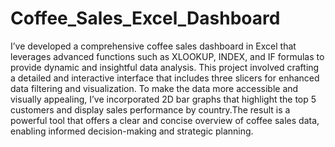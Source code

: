 # Coffee_Sales_Excel_Dashboard
I’ve developed a comprehensive coffee sales dashboard in Excel that leverages advanced functions such as XLOOKUP, INDEX, and IF formulas to provide dynamic and insightful data analysis. This project involved crafting a detailed and interactive interface that includes three slicers for enhanced data filtering and visualization. To make the data more accessible and visually appealing, I’ve incorporated 2D bar graphs that highlight the top 5 customers and display sales performance by country.The result is a powerful tool that offers a clear and concise overview of coffee sales data, enabling informed decision-making and strategic planning.
